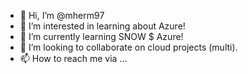 - 👋 Hi, I’m @mherm97
- 👀 I’m interested in learning about Azure!
- 🌱 I’m currently learning SNOW $ Azure!
- 💞️ I’m looking to collaborate on cloud projects (multi). 
- 📫 How to reach me via ...

<!---
mherm97/mherm97 is a ✨ special ✨ repository because its `README.md` (this file) appears on your GitHub profile.
You can click the Preview link to take a look at your changes.
--->
